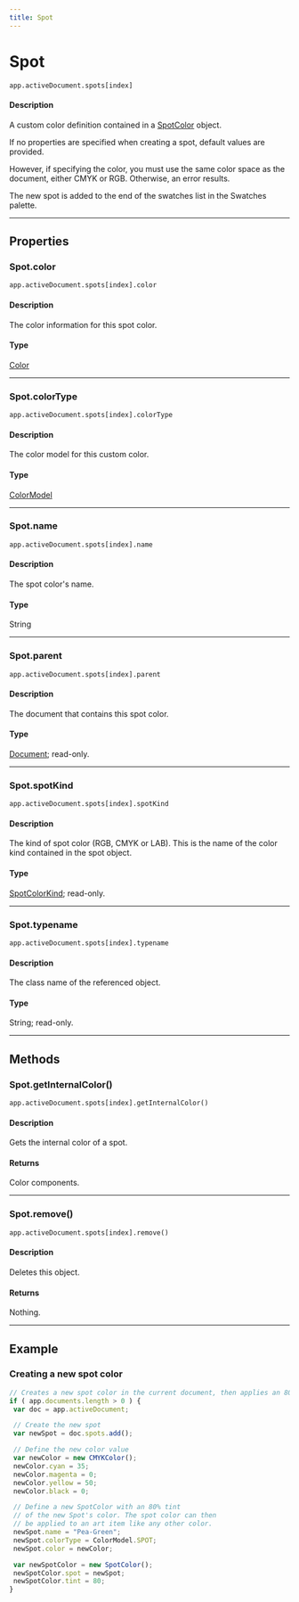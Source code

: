 ```yaml
---
title: Spot
---
```

# Spot

`app.activeDocument.spots[index]`

#### Description

A custom color definition contained in a [SpotColor](.././SpotColor) object.

If no properties are specified when creating a spot, default values are provided.

However, if specifying the color, you must use the same color space as the document, either CMYK or RGB. Otherwise, an error results.

The new spot is added to the end of the swatches list in the Swatches palette.

---

## Properties

### Spot.color

`app.activeDocument.spots[index].color`

#### Description

The color information for this spot color.

#### Type

[Color](.././Color)

---

### Spot.colorType

`app.activeDocument.spots[index].colorType`

#### Description

The color model for this custom color.

#### Type

[ColorModel](../scripting-constants#colormodel)

---

### Spot.name

`app.activeDocument.spots[index].name`

#### Description

The spot color's name.

#### Type

String

---

### Spot.parent

`app.activeDocument.spots[index].parent`

#### Description

The document that contains this spot color.

#### Type

[Document](.././Document); read-only.

---

### Spot.spotKind

`app.activeDocument.spots[index].spotKind`

#### Description

The kind of spot color (RGB, CMYK or LAB). This is the name of the color kind contained in the spot object.

#### Type

[SpotColorKind](../scripting-constants#spotcolorkind); read-only.

---

### Spot.typename

`app.activeDocument.spots[index].typename`

#### Description

The class name of the referenced object.

#### Type

String; read-only.

---

## Methods

### Spot.getInternalColor()

`app.activeDocument.spots[index].getInternalColor()`

#### Description

Gets the internal color of a spot.

#### Returns

Color components.

---

### Spot.remove()

`app.activeDocument.spots[index].remove()`

#### Description

Deletes this object.

#### Returns

Nothing.

---

## Example

### Creating a new spot color

```javascript
// Creates a new spot color in the current document, then applies an 80% tint to the color
if ( app.documents.length > 0 ) {
 var doc = app.activeDocument;

 // Create the new spot
 var newSpot = doc.spots.add();

 // Define the new color value
 var newColor = new CMYKColor();
 newColor.cyan = 35;
 newColor.magenta = 0;
 newColor.yellow = 50;
 newColor.black = 0;

 // Define a new SpotColor with an 80% tint
 // of the new Spot's color. The spot color can then
 // be applied to an art item like any other color.
 newSpot.name = "Pea-Green";
 newSpot.colorType = ColorModel.SPOT;
 newSpot.color = newColor;

 var newSpotColor = new SpotColor();
 newSpotColor.spot = newSpot;
 newSpotColor.tint = 80;
}
```
